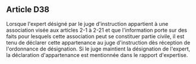 Article D38
----
Lorsque l'expert désigné par le juge d'instruction appartient à une association
visée aux articles 2-1 à 2-21 et que l'information porte sur des faits pour
lesquels cette association peut se constituer partie civile, il est tenu de
déclarer cette appartenance au juge d'instruction dès réception de l'ordonnance
de désignation. Si le juge maintient la désignation de l'expert, la déclaration
d'appartenance est mentionnée dans le rapport d'expertise.
